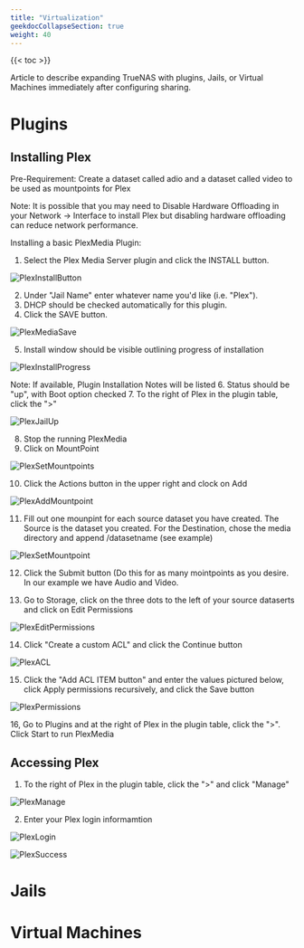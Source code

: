 ```yaml
---
title: "Virtualization"
geekdocCollapseSection: true
weight: 40
---
```


{{< toc >}}

Article to describe expanding TrueNAS with plugins, Jails, or Virtual Machines immediately after configuring sharing.

# Plugins

## Installing Plex

Pre-Requirement:
Create a dataset called adio and a dataset called video to be used as mountpoints for Plex

Note: It is possible that you may need to Disable Hardware Offloading in your Network -> Interface to install Plex but disabling hardware offloading can reduce network performance. 



Installing a basic PlexMedia Plugin:

1. Select the Plex Media Server plugin and click the INSTALL button.

 ![PlexInstallButton](/images/CORE/12.0/SharingSMBAdd.png "Plex Install Button")

2. Under "Jail Name" enter whatever name you'd like (i.e. "Plex").
3. DHCP should be checked automatically for this plugin.
4. Click the SAVE button.

 ![PlexMediaSave](/images/CORE/12.0/PlexMediaSave.png "Plex Media Save")

5. Install window should be visible outlining progress of installation

 ![PlexInstallProgress](/images/CORE/12.0/PlexInstallProgress.png "Plex Installation Progress")

Note: If available, Plugin Installation Notes will be listed
6. Status should be "up", with Boot option checked
7. To the right of Plex in the plugin table, click the ">"

 ![PlexJailUp](/images/CORE/12.0/PlexJailUp.png "Plex Jail Up")

8. Stop the running PlexMedia
9. Click on MountPoint

 ![PlexSetMountpoints](/images/CORE/12.0/PlexSetMountpoints.png "Plex Set Mountpoints")

10. Click the Actions button in the upper right and clock on Add

 ![PlexAddMountpoint](/images/CORE/12.0/PlexAddMountpoint.png "Plex Add Mountpoint")

11. Fill out one mounpint for each source dataset you have created. The Source is the dataset you created. For the Destination, chose the media directory and append /datasetname (see example)

 ![PlexSetMountpoint](/images/CORE/12.0/PlexSetMountpoint.png "Plex Set Mountpoint")

12. Click the Submit button
(Do this for as many mointpoints as you desire. In our example we have Audio and Video.

13. Go to Storage, click on the three dots to the left of your source dataserts and click on Edit Permissions

 ![PlexEditPermissions](/images/CORE/12.0/PlexEditPermissions.png "Edit Permissions")

14. Click "Create a custom ACL" and click the Continue button

 ![PlexACL](/images/CORE/12.0/PlexACL.png "Custom ACL")

15. Click the "Add ACL ITEM button" and enter the values pictured below, click Apply permissions recursively, and click the Save button

![PlexPermissions](/images/CORE/12.0/PlexPermissions "Plex ermissions")

16, Go to Plugins and at the right of Plex in the plugin table, click the ">". Click Start to run PlexMedia


## Accessing Plex

 1. To the right of Plex in the plugin table, click the ">" and click "Manage"
 
 ![PlexManage](/images/CORE/12.0/PlexManage.png "Plex Manage")
 
 2. Enter your Plex login informamtion
 
 ![PlexLogin](/images/CORE/12.0/PlexLogin.png "Plex Login")
  
 ![PlexSuccess](/images/CORE/12.0/PlexSuccess.png "Accessed Plex")
 

# Jails

# Virtual Machines
